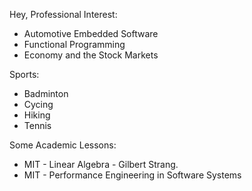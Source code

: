 
Hey,
Professional Interest:
- Automotive Embedded Software
- Functional Programming
- Economy and the Stock Markets
  
Sports:
- Badminton
- Cycing
- Hiking
- Tennis
  
Some Academic Lessons:
- MIT - Linear Algebra - Gilbert Strang.
- MIT - Performance Engineering in Software Systems

<!---
gremarsl/gremarsl is a ✨ special ✨ repository because its `README.md` (this file) appears on your GitHub profile.
You can click the Preview link to take a look at your changes.
---

